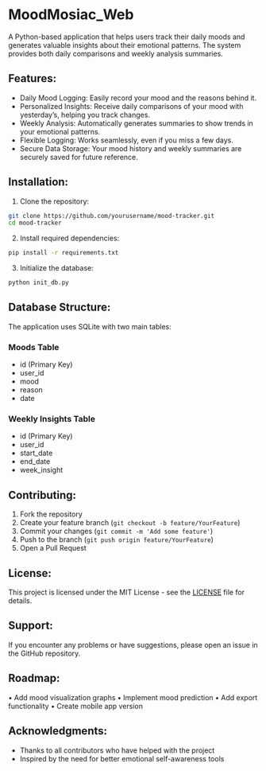 # MoodMosiac_Web
A Python-based application that helps users track their daily moods and generates valuable insights about their emotional patterns. The system provides both daily comparisons and weekly analysis summaries.

## Features:
  - Daily Mood Logging: Easily record your mood and the reasons behind it.
  - Personalized Insights: Receive daily comparisons of your mood with yesterday’s, helping you track changes.
  - Weekly Analysis: Automatically generates summaries to show trends in your emotional patterns.
  - Flexible Logging: Works seamlessly, even if you miss a few days.
  - Secure Data Storage: Your mood history and weekly summaries are securely saved for future reference.
 
## Installation:
1. Clone the repository:
```bash
git clone https://github.com/yourusername/mood-tracker.git
cd mood-tracker
```
2. Install required dependencies:
```bash
pip install -r requirements.txt
```
3. Initialize the database:
```bash
python init_db.py
```
## Database Structure:
The application uses SQLite with two main tables:

### Moods Table
- id (Primary Key)
- user_id
- mood
- reason
- date
  
### Weekly Insights Table
- id (Primary Key)
- user_id
- start_date
- end_date
- week_insight
  
## Contributing:
1. Fork the repository
2. Create your feature branch (`git checkout -b feature/YourFeature`)
3. Commit your changes (`git commit -m 'Add some feature'`)
4. Push to the branch (`git push origin feature/YourFeature`)
5. Open a Pull Request

## License:
This project is licensed under the MIT License - see the [LICENSE](LICENSE) file for details.

## Support:
If you encounter any problems or have suggestions, please open an issue in the GitHub repository.

## Roadmap:
• Add mood visualization graphs
• Implement mood prediction
• Add export functionality
• Create mobile app version

## Acknowledgments:
- Thanks to all contributors who have helped with the project
- Inspired by the need for better emotional self-awareness tools
